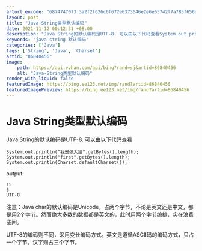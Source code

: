 ```yaml
---
arturl_encode: "6874747073:3a2f2f626c6f672e6373646e2e6e65742f7a785f656d696c79:2f61727469636c652f64657461696c732f3836383430343536"
layout: post
title: "Java-String类型默认编码"
date: 2021-11-12 00:12:31 +08:00
description: "Java String的默认编码是UTF-8. 可以由以下代码查看System.out.printl"
keywords: "java string 默认编码"
categories: ['Java']
tags: ['String', 'Java', 'Charset']
artid: "86840456"
image:
    path: https://api.vvhan.com/api/bing?rand=sj&artid=86840456
    alt: "Java-String类型默认编码"
render_with_liquid: false
featuredImage: https://bing.ee123.net/img/rand?artid=86840456
featuredImagePreview: https://bing.ee123.net/img/rand?artid=86840456
---
```


# Java String类型默认编码

Java String的默认编码是UTF-8. 可以由以下代码查看

```
System.out.println("我是张大旭".getBytes().length);
System.out.println("first".getBytes().length);
System.out.println(Charset.defaultCharset());
```

output:

```
15
5
UTF-8
```

注意：Java char的默认编码是Unicode，占两个字节，不论是英文还是中文，都是用2个字节。然而绝大多数的数据都是英文的，此时用两个字节编排，实在浪费空间。

UTF-8的编码则不同，采用变长编码方式。英文是遵循ASCII码的编码方式，只占一个字节。汉字则占三个字节。